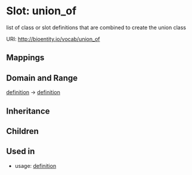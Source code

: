 # Slot: union_of


list of class or slot definitions that are combined to create the union class

URI: http://bioentity.io/vocab/union_of
## Mappings

## Domain and Range

[definition](Definition.md) -> [definition](Definition.md)
## Inheritance

## Children

## Used in

 *  usage: [definition](Definition.md)
